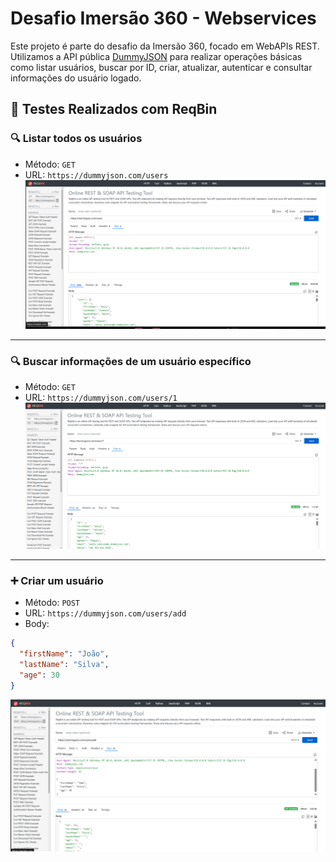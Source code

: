 # Desafio Imersão 360 - Webservices

Este projeto é parte do desafio da Imersão 360, focado em WebAPIs REST. Utilizamos a API pública [DummyJSON](https://dummyjson.com/docs/users) para realizar operações básicas como listar usuários, buscar por ID, criar, atualizar, autenticar e consultar informações do usuário logado.

## 🧪 Testes Realizados com ReqBin

### 🔍 Listar todos os usuários
- Método: `GET`
- URL: `https://dummyjson.com/users`
![p1.png](p1.png)

---

### 🔍 Buscar informações de um usuário específico
- Método: `GET`
- URL: `https://dummyjson.com/users/1`
![p2.png](p2.png)

---

### ➕ Criar um usuário
- Método: `POST`
- URL: `https://dummyjson.com/users/add`
- Body:
```json
{
  "firstName": "João",
  "lastName": "Silva",
  "age": 30
}
```
![p3.png](p3.png)
